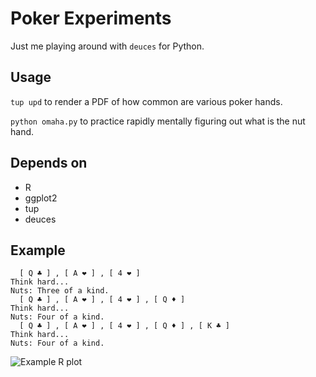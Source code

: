 Poker Experiments
========

Just me playing around with `deuces` for Python.

Usage
--------

`tup upd` to render a PDF of how common are various poker hands.

`python omaha.py` to practice rapidly mentally figuring out what is
the nut hand.

Depends on
--------

* R
* ggplot2
* tup
* deuces

Example
--------

      [ Q ♣ ] , [ A ❤ ] , [ 4 ❤ ]  
    Think hard... 
    Nuts: Three of a kind.
      [ Q ♣ ] , [ A ❤ ] , [ 4 ❤ ] , [ Q ♦ ]  
    Think hard... 
    Nuts: Four of a kind.
      [ Q ♣ ] , [ A ❤ ] , [ 4 ❤ ] , [ Q ♦ ] , [ K ♣ ]  
    Think hard... 
    Nuts: Four of a kind.


![Example R plot](https://dl.dropboxusercontent.com/u/38640281/github_img/poker-rpolt.png)

